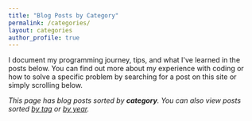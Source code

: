 ```yaml
---
title: "Blog Posts by Category"
permalink: /categories/
layout: categories
author_profile: true
---
```

I document my programming journey, tips, and what I've learned in the posts below. You can find out more about my experience with coding or how to solve a specific problem by searching for a post on this site or simply scrolling below.

*This page has blog posts sorted by **category**. You can also view posts sorted [by tag](https://simonilincev.com/tags/) or [by year](https://simonilincev.com/blog/).*